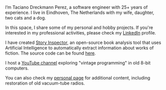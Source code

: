 I’m Taciano Dreckmann Perez, a software engineer with 25+ years of experience. I live in Eindhoven, The Netherlands with my wife, daughter, two cats and a dog.

In this space, I share some of my personal and hobby projects. If you're interested in my professional activities, please check my [LinkedIn](https://www.linkedin.com/in/tacianoperez/) profile.

I have created [Story Inspector](https://www.storyinspector.com/), an open-source book analysis tool that uses Artificial Intelligence to automatically extract information about works of fiction. The source code can be found [here](https://github.com/taciano-perez/story-inspector).

I host a [YouTube channel](https://www.youtube.com/c/TacianoPerez) exploring "vintage programming" in old 8-bit computers.

You can also check my [personal page]( https://sites.google.com/view/tacianodreckmannperez/home) for additional content, including restoration of old vacuum-tube radios.

<!---
taciano-perez/taciano-perez is a ✨ special ✨ repository because its `README.md` (this file) appears on your GitHub profile.
You can click the Preview link to take a look at your changes.
--->
